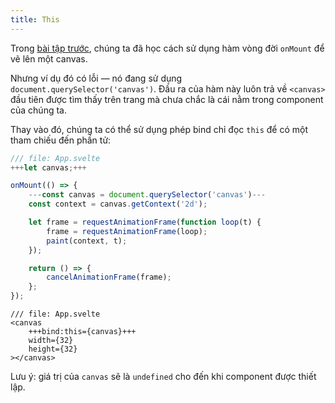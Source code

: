```yaml
---
title: This
---
```


Trong [bài tập trước](onmount), chúng ta đã học cách sử dụng hàm vòng đời `onMount` để vẽ lên một canvas.

Nhưng ví dụ đó có lỗi — nó đang sử dụng `document.querySelector('canvas')`. Đầu ra của hàm này luôn trả về `<canvas>` đầu tiên được tìm thấy trên trang mà chưa chắc là cái nằm trong component của chúng ta.


Thay vào đó, chúng ta có thể sử dụng phép bind chỉ đọc `this` để có một tham chiếu đến phần tử:

```js
/// file: App.svelte
+++let canvas;+++

onMount(() => {
	---const canvas = document.querySelector('canvas')---
	const context = canvas.getContext('2d');

	let frame = requestAnimationFrame(function loop(t) {
		frame = requestAnimationFrame(loop);
		paint(context, t);
	});

	return () => {
		cancelAnimationFrame(frame);
	};
});
```

```svelte
/// file: App.svelte
<canvas
	+++bind:this={canvas}+++
	width={32}
	height={32}
></canvas>
```

Lưu ý: giá trị của `canvas` sẽ là `undefined` cho đến khi component được thiết lập.
